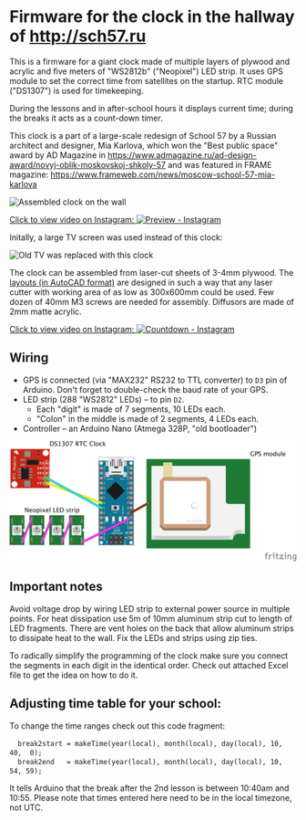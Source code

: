 # Firmware for the clock in the hallway of http://sch57.ru

This is a firmware for a giant clock made of multiple layers of plywood and acrylic and five meters of "WS2812b" ("Neopixel") LED strip. It uses GPS module to set the correct time from satellites on the startup. RTC module ("DS1307") is used for timekeeping. 

During the lessons and in after-school hours it displays current time; during the breaks it acts as a count-down timer.

This clock is a part of a large-scale redesign of School 57 by a Russian architect and designer, Mia Karlova, which won the "Best public space" award by AD Magazine in https://www.admagazine.ru/ad-design-award/novyj-oblik-moskovskoj-shkoly-57 and was featured in FRAME magazine: https://www.frameweb.com/news/moscow-school-57-mia-karlova

![Assembled clock on the wall](https://user-images.githubusercontent.com/1763243/65143810-5d81f380-da05-11e9-9e41-a72968dae387.png)

[Click to view video on Instagram: ![Preview - Instagram](https://user-images.githubusercontent.com/1763243/64928813-a28f0580-d80c-11e9-9330-3cba9d5aab31.png)](https://www.instagram.com/p/BxpXTDVDegR/)

Initally, a large TV screen was used instead of this clock:

![Old TV was replaced with this clock](https://user-images.githubusercontent.com/1763243/64928726-cf8ee880-d80b-11e9-99cf-2e64978a1c44.png)

The clock can be assembled from laser-cut sheets of 3-4mm plywood. The [layouts (in AutoCAD format)](https://github.com/Bougakov/wallclock/tree/master/CAD%20files%20%28plywood%20lasercut%29) are designed in such a way that any laser cutter with working area of as low as 300x600mm could be used. Few dozen of 40mm M3 screws are needed for assembly. Diffusors are made of 2mm matte acrylic.

[Click to view video on Instagram: ![Countdown - Instagram](https://user-images.githubusercontent.com/1763243/64928825-ceaa8680-d80c-11e9-9caf-27436787bc27.png)](https://www.instagram.com/p/B2cq6O_Ikv1/)

## Wiring

* GPS is connected (via "MAX232" RS232 to TTL converter) to `D3` pin of Arduino. Don't forget to double-check the baud rate of your GPS.
* LED strip (288 "WS2812" LEDs) – to pin `D2`.
  * Each "digit" is made of 7 segments, 10 LEDs each. 
  * "Colon" in the middle is made of 2 segments, 4 LEDs each.
* Controller – an Arduino Nano (Atmega 328P, "old bootloader")

![Wiring](https://github.com/Bougakov/wallclock/blob/master/Wall%20clock%20schematics.png)

## Important notes

Avoid voltage drop by wiring LED strip to external power source in multiple points.
For heat dissipation use 5m of 10mm aluminum strip cut to length of LED fragments. There are vent holes on the back that allow aluminum strips to dissipate heat to the wall. Fix the LEDs and strips using zip ties.

To radically simplify the programming of the clock make sure you connect the segments in each digit in the identical order. Check out attached Excel file to get the idea on how to do it. 

## Adjusting time table for your school:

To change the time ranges check out this code fragment:

```
  break2start = makeTime(year(local), month(local), day(local), 10, 40,  0);
  break2end   = makeTime(year(local), month(local), day(local), 10, 54, 59);
```

It tells Arduino that the break after the 2nd lesson is between 10:40am and 10:55. Please note that times entered here need to be in the local timezone, not UTC.
